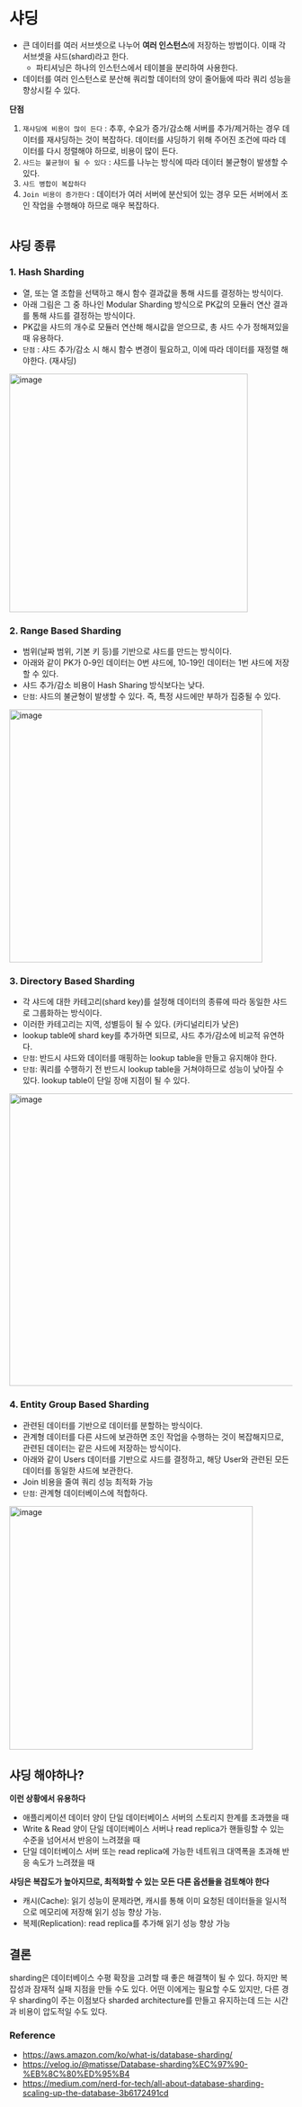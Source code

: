 # 샤딩
* 큰 데이터를 여러 서브셋으로 나누어 **여러 인스턴스**에 저장하는 방법이다. 이때 각 서브셋을 샤드(shard)라고 한다.
  * 파티셔닝은 하나의 인스턴스에서 테이블을 분리하여 사용한다.
* 데이터를 여러 인스턴스로 분산해 쿼리할 데이터의 양이 줄어듦에 따라 쿼리 성능을 향상시킬 수 있다.

**단점**
1. `재샤딩에 비용이 많이 든다` : 추후, 수요가 증가/감소해 서버를 추가/제거하는 경우 데이터를 재샤딩하는 것이 복잡하다. 데이터를 샤딩하기 위해 주어진 조건에 따라 데이터를 다시 정렬해야 하므로, 비용이 많이 든다.
2. `샤드는 불균형이 될 수 있다` : 샤드를 나누는 방식에 따라 데이터 불균형이 발생할 수 있다.
3. `샤드 병합이 복잡하다`
4. `Join 비용이 증가한다` : 데이터가 여러 서버에 분산되어 있는 경우 모든 서버에서 조인 작업을 수행해야 하므로 매우 복잡하다.
<br></br>
## 샤딩 종류
### 1. Hash Sharding
* 열, 또는 열 조합을 선택하고 해시 함수 결과값을 통해 샤드를 결정하는 방식이다.
* 아래 그림은 그 중 하나인 Modular Sharding 방식으로 PK값의 모듈러 연산 결과를 통해 샤드를 결정하는 방식이다.
* PK값을 샤드의 개수로 모듈러 연산해 해시값을 얻으므로, 총 샤드 수가 정해져있을 때 유용하다.
* `단점` : 샤드 추가/감소 시 해시 함수 변경이 필요하고, 이에 따라 데이터를 재정렬 해야한다. (재샤딩)
  
<img width="424" alt="image" src="https://github.com/twoosky/TIL/assets/50009240/87289448-38f8-4b1d-a72e-1f46e5291595">

### 2. Range Based Sharding
*  범위(날짜 범위, 기본 키 등)를 기반으로 샤드를 만드는 방식이다.
*  아래와 같이 PK가 0-9인 데이터는 0번 샤드에, 10-19인 데이터는 1번 샤드에 저장할 수 있다.
*  샤드 추가/감소 비용이 Hash Sharing 방식보다는 낮다.
*  `단점`: 샤드의 불균형이 발생할 수 있다. 즉, 특정 샤드에만 부하가 집중될 수 있다.

<img width="450" alt="image" src="https://github.com/twoosky/TIL/assets/50009240/ad0cc4ef-b000-401f-be64-cd34efb9dad5">

### 3. Directory Based Sharding
* 각 샤드에 대한 카테고리(shard key)를 설정해 데이터의 종류에 따라 동일한 샤드로 그룹화하는 방식이다.
* 이러한 카테고리는 지역, 성별등이 될 수 있다. (카디널리티가 낮은)
* lookup table에 shard key를 추가하면 되므로, 샤드 추가/감소에 비교적 유연하다.
* `단점`: 반드시 샤드와 데이터를 매핑하는 lookup table을 만들고 유지해야 한다.
* `단점`: 쿼리를 수행하기 전 반드시 lookup table을 거쳐야하므로 성능이 낮아질 수 있다. lookup table이 단일 장애 지점이 될 수 있다.

<img width="520" alt="image" src="https://github.com/twoosky/TIL/assets/50009240/94201726-bd0d-41a2-a061-620c9fa8f8bf">

### 4. Entity Group Based Sharding
* 관련된 데이터를 기반으로 데이터를 분할하는 방식이다.
* 관계형 데이터를 다른 샤드에 보관하면 조인 작업을 수행하는 것이 복잡해지므로, 관련된 데이터는 같은 샤드에 저장하는 방식이다.
* 아래와 같이 Users 데이터를 기반으로 샤드를 결정하고, 해당 User와 관련된 모든 데이터를 동일한 샤드에 보관한다.
* Join 비용을 줄여 쿼리 성능 최적화 가능
* `단점`: 관계형 데이터베이스에 적합하다.

<img width="433" alt="image" src="https://github.com/twoosky/TIL/assets/50009240/cd6d2508-a18f-462c-a17e-8f0b49f12d35">

## 샤딩 해야하나?
**이런 상황에서 유용하다**
* 애플리케이션 데이터 양이 단일 데이터베이스 서버의 스토리지 한계를 초과했을 때
* Write & Read 양이 단일 데이터베이스 서버나 read replica가 핸들링할 수 있는 수준을 넘어서서 반응이 느려졌을 때
* 단일 데이터베이스 서버 또는 read replica에 가능한 네트워크 대역폭을 초과해 반응 속도가 느려졌을 때

**샤딩은 복잡도가 높아지므로, 최적화할 수 있는 모든 다른 옵션들을 검토해야 한다**
* 캐시(Cache): 읽기 성능이 문제라면, 캐시를 통해 이미 요청된 데이터들을 일시적으로 메모리에 저장해 읽기 성능 향상 가능.
* 복제(Replication): read replica를 추가해 읽기 성능 향상 가능

## 결론
sharding은 데이터베이스 수평 확장을 고려할 때 좋은 해결책이 될 수 있다. 하지만 복잡성과 잠재적 실패 지점을 만들 수도 있다. 어떤 이에게는 필요할 수도 있지만, 다른 경우 sharding이 주는 이점보다 sharded architecture를 만들고 유지하는데 드는 시간과 비용이 압도적일 수도 있다.

### Reference
* https://aws.amazon.com/ko/what-is/database-sharding/
* https://velog.io/@matisse/Database-sharding%EC%97%90-%EB%8C%80%ED%95%B4
* https://medium.com/nerd-for-tech/all-about-database-sharding-scaling-up-the-database-3b6172491cd

